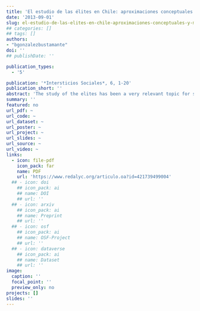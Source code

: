 ```yaml
---
title: 'El estudio de las élites en Chile: aproximaciones conceptuales y metodológicas'
date: '2013-09-01'
slug: el-estudio-de-las-elites-en-chile-aproximaciones-conceptuales-y-metodologicas
## categories: []
## tags: []
authors:
- "bgonzalezbustamante"
doi: ''
## publishDate: ''

publication_types:
  - '5'

publication: '*Intersticios Sociales*, 6, 1-20'
publication_short: ''
abstract: 'The study of the elites has been a very relevant topic for social sciences, with the political and economic elites as a focus of interest for the political science and sociology. Despite this, the study of the Chilean elites was somewhat stagnant in past decades; however, that situation is changing. This paper presents a synthesis of research, which is central to understand the sociology of the Chilean elites over the last twenty years. Additionally, it highlights the theoretical understandings that have occurred and offers perspectives for further research in the area, which match with the uninterrupted government of a centre-left coalition (la Concertación de Partidos por la Democracia). Additionally, the paper highlights the theoretical understandings that have occurred, offering perspectives for further research in the area, which are related to the study of social networks and partisan environment, also suggests promoting studies which linking political and economic elites with cultural (epistemic communities). The synthesis of research shows the existence of a local and solid theory; it shows how the different research agree on the importance of technocratic phenomenon for the Chilean case, and also indicate the existence of an important core of technopols and a transversal party which shows the strength of the ties inside the Concertacion.'
summary: ''
featured: no
url_pdf: ~
url_code: ~
url_dataset: ~
url_poster: ~
url_project: ~
url_slides: ~
url_source: ~
url_video: ~
links:
  - icon: file-pdf
    icon_pack: far
    name: PDF
    url: 'https://www.redalyc.org/articulo.oa?id=421739499004'
  ## - icon: doi
    ## icon_pack: ai
    ## name: DOI
    ## url: ''
  ## - icon: arxiv
    ## icon_pack: ai
    ## name: Preprint
    ## url: ''
  ## - icon: osf
    ## icon_pack: ai
    ## name: OSF-Project
    ## url: ''
  ## - icon: dataverse
    ## icon_pack: ai
    ## name: Dataset
    ## url: ''
image:
  caption: ''
  focal_point: ''
  preview_only: no
projects: []
slides: ''
---
```

